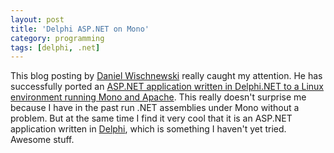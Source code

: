 ```yaml
---
layout: post
title: 'Delphi ASP.NET on Mono'
category: programming
tags: [delphi, .net]
---
```


This blog posting by <a href="http://delphi-notes.blogspot.com/">Daniel Wischnewski</a> really caught my attention.  He has successfully ported an <a href="http://delphi-notes.blogspot.com/2006/05/first-time-delphi-aspnet-application.html">ASP.NET application written in Delphi.NET to a Linux environment running Mono and Apache</a>.  This really doesn't surprise me because I have in the past run .NET assemblies under Mono without a problem.  But at the same time I find it very cool that it is an ASP.NET application written in <a href="http://www.borland.com/delphi">Delphi</a>, which is something I haven't yet tried.  Awesome stuff.
